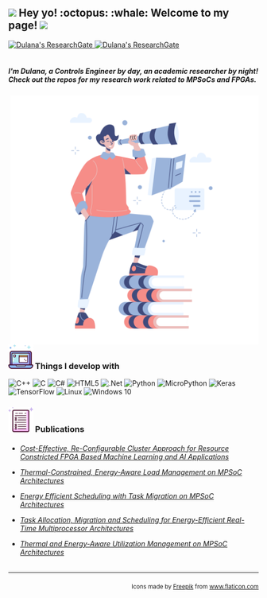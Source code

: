 <h2><img src="https://emojis.slackmojis.com/emojis/images/1531849430/4246/blob-sunglasses.gif?1531849430" width="30"/> Hey yo! :octopus: :whale: Welcome to my page! <img src="https://media.giphy.com/media/hvRJCLFzcasrR4ia7z/giphy.gif" width="25px"></h2>

<a href="https://www.researchgate.net/profile/Dulana_Rupanetti">
  <img alt="Dulana's ResearchGate"  
       src="https://img.shields.io/badge/-ResearchGate-Green?logo=ResearchGate&logoColor=white&style=for-the-badge" />
</a>

<a href="https://www.researchgate.net/profile/Dulana_Rupanetti">
  <img alt="Dulana's ResearchGate"  
       src="https://img.shields.io/badge/-LinkedIn-61DAFB?logo=LinkedIn&logoColor=white&style=for-the-badge" />
</a>
<br><br>
<h5>
  I'm Dulana, a Controls Engineer by day, an academic researcher by night! <br>Check out the repos for my research work related to MPSoCs and FPGAs. 


</h5>

  <img align="right" alt="PNG" src="https://github.com/malsara0791/malsara0791/blob/main/assets/Vision.png" width="500"/>
       
<h3><img src="https://github.com/malsara0791/malsara0791/blob/main/assets/012-laptop.png" width="50" /> Things I develop with</h3>

<p>
  <img alt="C++" src="https://img.shields.io/badge/c++-%2300599C.svg?style=for-the-badge&logo=c%2B%2B&logoColor=white"/>
  <img alt="C" src="https://img.shields.io/badge/c-%2300599C.svg?style=for-the-badge&logo=c&logoColor=white"/>
  <img alt="C#" src="https://img.shields.io/badge/c%23-%23239120.svg?style=for-the-badge&logo=c-sharp&logoColor=white"/>
  <img alt="HTML5" src="https://img.shields.io/badge/html5-%23E34F26.svg?style=for-the-badge&logo=html5&logoColor=white"/>
  <img alt=".Net" src="https://img.shields.io/badge/.NET-5C2D91?style=for-the-badge&logo=.net&logoColor=white"/>
  <img alt="Python" src="https://img.shields.io/badge/python-%2314354C.svg?style=for-the-badge&logo=python&logoColor=white"/>
  <img alt="MicroPython" src="https://img.shields.io/badge/-MicroPython-8DD6F9?style=for-the-badge&logo=MicroPython&logoColor=white"/>
  <img alt="Keras" src="https://img.shields.io/badge/Keras-%23D00000.svg?style=for-the-badge&logo=Keras&logoColor=white"/>
  <img alt="TensorFlow" src="https://img.shields.io/badge/TensorFlow-%23FF6F00.svg?style=for-the-badge&logo=TensorFlow&logoColor=white" />
  <img alt="Linux" src="https://img.shields.io/badge/Linux-FCC624?style=for-the-badge&logo=linux&logoColor=black">
  <img alt="Windows 10" src="https://img.shields.io/badge/Windows-0078D6?style=for-the-badge&logo=windows&logoColor=white" />
</p>

<h3><img src="https://github.com/malsara0791/malsara0791/blob/main/assets/021-test.png" width="50" /> Publications </h3>

<h6>

  
* [Cost-Effective, Re-Configurable Cluster Approach for Resource Constricted FPGA Based Machine Learning and AI Applications](https://www.researchgate.net/publication/339912814_Cost-Effective_Re-Configurable_Cluster_Approach_for_Resource_Constricted_FPGA_Based_Machine_Learning_and_AI_Applications)

* [Thermal-Constrained, Energy-Aware Load Management on MPSoC Architectures](https://www.researchgate.net/publication/336034637_Thermal-Constrained_Energy-Aware_Load_Management_on_MPSoC_Architectures)

* [Energy Efficient Scheduling with Task Migration on MPSoC Architectures](https://www.researchgate.net/publication/333992806_Energy_Efficient_Scheduling_with_Task_Migration_on_MPSoC_Architectures)
  
* [Task Allocation, Migration and Scheduling for Energy-Efficient Real-Time Multiprocessor Architectures](https://www.researchgate.net/publication/333725050_Task_Allocation_Migration_and_Scheduling_for_Energy-Efficient_Real-Time_Multiprocessor_Architectures)
  
* [Thermal and Energy-Aware Utilization Management on MPSoC Architectures](https://www.researchgate.net/publication/336034637_Thermal-Constrained_Energy-Aware_Load_Management_on_MPSoC_Architectures)
  
</h6>

------------

<p align="right"><sub> Icons made by <a href="https://www.freepik.com" title="Freepik">Freepik</a> from <a href="https://www.flaticon.com/" title="Flaticon">www.flaticon.com</a> </sub></p>

